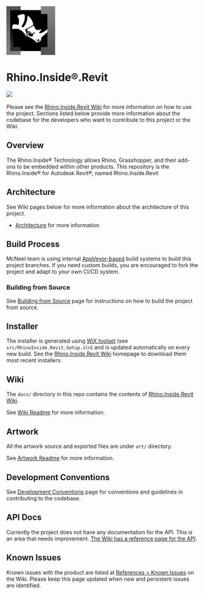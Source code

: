<img src="docs/assets/img/logo.svg" width="128px"/>
<h1>Rhino.Inside®.Revit</h1>
<p>
<a href="https://ci.appveyor.com/project/mcneel/rhino-inside-revit/branch/master"><img src="https://ci.appveyor.com/api/projects/status/9ot0iyjqwb1jdn6m/branch/master?svg=true"></a>
</p>
<p>Please see the <a href="https://www.rhino3d.com/inside/revit/">Rhino.Inside.Revit Wiki</a> for more information on how to use the project. Sections listed below provide more information about the codebase for the developers who want to contribute to this project or the Wiki.
</p>

## Overview

The Rhino.Inside® Technology allows Rhino, Grasshopper, and their add-ons to be embedded within other products. This repository is the Rhino.Inside® for Autodesk Revit®, named Rhino.Inside.Revit

## Architecture

See Wiki pages below for more information about the architecture of this project.

- [Architecture](https://www.rhino3d.com/inside/revit/beta/reference/rir-arch) for more information

## Build Process

McNeel team is using internal [AppVeyor-based](https://www.appveyor.com/docs/) build systems to build this project branches. If you need custom builds, you are encouraged to fork the project and adapt to your own CI/CD system.

### Building from Source

See [Building from Source](BUILDSOURCE.md) page for instructions on how to build the project from source.

## Installer

The installer is generated using [WiX toolset](https://wixtoolset.org/) (see `src/RhinoInside.Revit.Setup.sln`) and is updated automatically on every new build. See the [Rhino.Inside.Revit Wiki](https://www.rhino3d.com/inside/revit/) homepage to download them most recent installers.

## Wiki

The `docs/` directory in this repo contains the contents of [Rhino.Inside.Revit Wiki](https://www.rhino3d.com/inside/revit/).

See [Wiki Readme](docs/readme.md) for more information.

## Artwork

All the artwork source and exported files are under `art/` directory.

See [Artwork Readme](art/README.md) for more information.

## Development Conventions

See [Development Conventions](CONVENTIONS.md) page for conventions and guidelines in contributing to the codebase.

## API Docs

Currently the project does not have any documentation for the API. This is an area that needs improvement. [The Wiki has a reference page for the API](https://www.rhino3d.com/inside/revit/beta/reference/rir-api).

## Known Issues

Known issues with the product are listed at [References > Known Issues](https://www.rhino3d.com/inside/revit/beta/reference/known-issues) on the Wiki. Please keep this page updated when new and persistent issues are identified.
